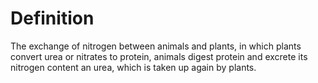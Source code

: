 # Definition

The exchange of nitrogen between animals and plants, in which plants
convert urea or nitrates to protein, animals digest protein and excrete
its nitrogen content an urea, which is taken up again by plants.
